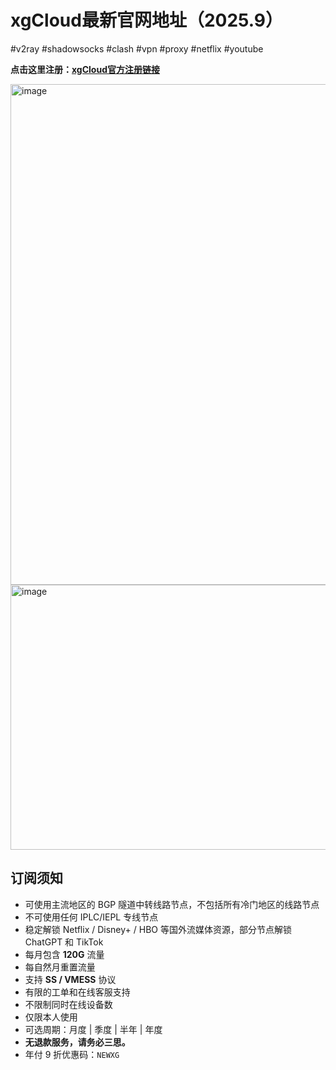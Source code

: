 # xgCloud最新官网地址（2025.9）

#v2ray #shadowsocks #clash #vpn #proxy #netflix #youtube

**点击这里注册：[xgCloud官方注册链接](https://aff1.xgsite1.cc/#/register?code=oZBbKK53 )**

<img width="826" height="801" alt="image" src="https://github.com/user-attachments/assets/61c05ba6-568a-479c-9354-26ae1429572e" />
<img width="808" height="424" alt="image" src="https://github.com/user-attachments/assets/a48b7103-a876-41af-99a8-e272dccde753" />

## 订阅须知

- 可使用主流地区的 BGP 隧道中转线路节点，不包括所有冷门地区的线路节点  
- 不可使用任何 IPLC/IEPL 专线节点  
- 稳定解锁 Netflix / Disney+ / HBO 等国外流媒体资源，部分节点解锁 ChatGPT 和 TikTok  
- 每月包含 **120G** 流量  
- 每自然月重置流量  
- 支持 **SS / VMESS** 协议  
- 有限的工单和在线客服支持  
- 不限制同时在线设备数  
- 仅限本人使用  
- 可选周期：月度 | 季度 | 半年 | 年度  
- **无退款服务，请务必三思。**  
- 年付 9 折优惠码：`NEWXG`  
